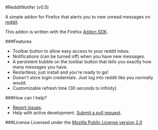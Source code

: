 #RedditNotifer (v0.5)

A simple addon for Firefox that alerts you to new unread messages on [reddit](http://reddit.com/).

This addon is written with the Firefox [Addon SDK](https://wiki.mozilla.org/Labs/Jetpack).

###Features

- Toolbar button to allow easy access to your reddit inbox.
- Notifications (can be turned off) when you have new messages.
- A persistent bubble on the toolbar button that tells you exactly how many messages you have.
- Restartless; just install and you're ready to go!
- Doesn't store login credentials. Just log into reddit like you normally would.
- Customizable refresh time (30 seconds to infinity).

###How can I help?

- [Report issues](https://github.com/BoringCode/RedditNotifier/issues).
- Help with active development. [Submit a pull request](https://github.com/BoringCode/RedditNotifier/pulls).

###License
Licensed under the [Mozilla Public License version 2.0](https://www.mozilla.org/MPL/2.0/)
